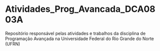 # Atividades_Prog_Avancada_DCA0803A
Repositório responsável pelas atividades e trabalhos da disciplina de Programação Avançada na Universidade Federal do Rio Grande do Norte (UFRN)
